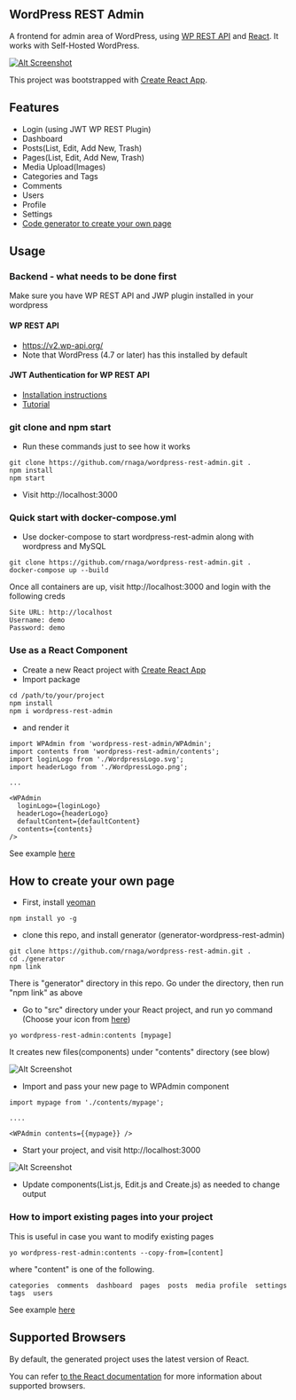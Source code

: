 ## WordPress REST Admin

A frontend for admin area of WordPress, using [WP REST API](https://v2.wp-api.org/) and [React](https://reactjs.org/).
It works with Self-Hosted WordPress.

[![Alt Screenshot](https://user-images.githubusercontent.com/20383976/43695314-d837f7b0-98ec-11e8-9850-f12d5ec4ae0b.png)](https://vimeo.com/283360988)

This project was bootstrapped with [Create React App](https://github.com/facebookincubator/create-react-app).

## Features

- Login (using JWT WP REST Plugin)
- Dashboard
- Posts(List, Edit, Add New, Trash)
- Pages(List, Edit, Add New, Trash)
- Media Upload(Images)
- Categories and Tags
- Comments
- Users
- Profile
- Settings
- [Code generator to create your own page](#how-to-create-your-own-page)

## Usage

### Backend - what needs to be done first
Make sure you have WP REST API and JWP plugin installed in your wordpress
#### WP REST API
- https://v2.wp-api.org/
- Note that WordPress (4.7 or later) has this installed by default

#### JWT Authentication for WP REST API 
- [Installation instructions](https://wordpress.org/plugins/jwt-auth/#installation)
- [Tutorial](https://www.youtube.com/watch?v=Mp7T7x1oxDk)

### git clone and npm start
- Run these commands just to see how it works
```
git clone https://github.com/rnaga/wordpress-rest-admin.git .
npm install
npm start
```
- Visit http://localhost:3000

### Quick start with docker-compose.yml
- Use docker-compose to start wordpress-rest-admin along with wordpress and MySQL 
```
git clone https://github.com/rnaga/wordpress-rest-admin.git .
docker-compose up --build
```
Once all containers are up, visit http://localhost:3000 and login with the following creds
```
Site URL: http://localhost
Username: demo
Password: demo
```

### Use as a React Component

- Create a new React project with [Create React App](https://github.com/facebook/create-react-app)
- Import package
```
cd /path/to/your/project
npm install
npm i wordpress-rest-admin
```
- and render it
```
import WPAdmin from 'wordpress-rest-admin/WPAdmin';
import contents from 'wordpress-rest-admin/contents';
import loginLogo from './WordpressLogo.svg';
import headerLogo from './WordpressLogo.png';

...

<WPAdmin
  loginLogo={loginLogo}
  headerLogo={headerLogo}
  defaultContent={defaultContent}
  contents={contents}
/>
```
See example [here](https://github.com/rnaga/wordpress-rest-admin/tree/master/example)

## How to create your own page

- First, install [yeoman](http://yeoman.io/learning/)
```
npm install yo -g
```
- clone this repo, and install generator (generator-wordpress-rest-admin)

```
git clone https://github.com/rnaga/wordpress-rest-admin.git . 
cd ./generator
npm link
```
There is "generator" directory in this repo. 
Go under the directory, then run "npm link" as above

- Go to "src" directory under your React project, and run yo command
(Choose your icon from [here](https://material.io/tools/icons/?style=baseline))
```
yo wordpress-rest-admin:contents [mypage]
```
It creates new files(components) under "contents" directory (see blow)

![Alt Screenshot](https://user-images.githubusercontent.com/20383976/42358623-595bb37c-8092-11e8-9d00-6c7e35afd908.png)

- Import and pass your new page to WPAdmin component
```
import mypage from './contents/mypage';

....

<WPAdmin contents={{mypage}} />
```

- Start your project, and visit http://localhost:3000

![Alt Screenshot](https://user-images.githubusercontent.com/20383976/42358846-97e87246-8093-11e8-8984-88c66545352c.png)

- Update components(List.js, Edit.js and Create.js) as needed to change output

### How to import existing pages into your project 
This is useful in case you want to modify existing pages
```
yo wordpress-rest-admin:contents --copy-from=[content]
```
where "content" is one of the following.
```
categories  comments  dashboard  pages  posts  media profile  settings  tags  users
```

See example [here](https://github.com/rnaga/wordpress-rest-admin/tree/master/example)

## Supported Browsers

By default, the generated project uses the latest version of React.

You can refer [to the React documentation](https://reactjs.org/docs/react-dom.html#browser-support) for more information about supported browsers.

